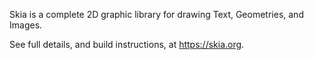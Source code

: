 Skia is a complete 2D graphic library for drawing Text, Geometries, and Images.

See full details, and build instructions, at https://skia.org.
